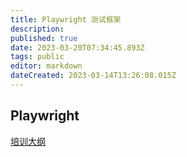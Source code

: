 ```yaml
---
title: Playwright 测试框架
description: 
published: true
date: 2023-03-20T07:34:45.893Z
tags: public
editor: markdown
dateCreated: 2023-03-14T13:26:08.015Z
---
```


## Playwright 

[培训大纲](/测试技术/Playwright/培训大纲)
